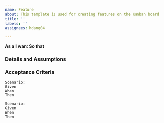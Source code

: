```yaml
---
name: Feature
about: This template is used for creating features on the Kanban board.
title: ''
labels: ''
assignees: hdang04

---
```


**As a**
**I want**
**So that**

### Details and Assumptions

### Acceptance Criteria 

```
Scenario:
Given
When
Then
```

```
Scenario:
Given
When
Then
```
